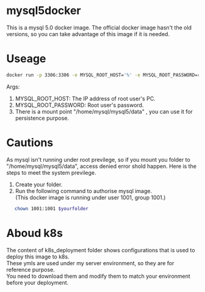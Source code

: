# mysql5docker
This is a mysql 5.0 docker image. The official docker image hasn't the old versions, so you can take advantage of this image if it is needed.

# Useage
```sh
docker run -p 3306:3306 -e MYSQL_ROOT_HOST='%' -e MYSQL_ROOT_PASSWORD=root123 bluezealot/mysql5:0.0.1
```
Args:
1) MYSQL_ROOT_HOST: The IP address of root user's PC.<br />
2) MYSQL_ROOT_PASSWORD: Root user's password.<br />
3) There is a mount point "/home/mysql/mysql5/data" , you can use it for persistence purpose.<br />

# Cautions
As mysql isn't running under root previlege, so if you mount you folder to "/home/mysql/mysql5/data", access denied error shold happen. 
Here is the steps to meet the system previlege.
1) Create your folder.<br />
2) Run the following command to authorise mysql image.<br />
(This docker image is running under user 1001, group 1001.)<br />
```sh
   chown 1001:1001 $yourfolder
```

# Aboud k8s
The content of k8s_deployment folder shows configurations that is used to deploy this image to k8s.<br />
These ymls are used under my server environment, so they are for reference purpose.<br />
You need to download them and modify them to match your environment before your deployment.<br />